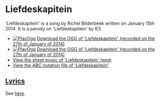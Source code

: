 # Liefdeskapitein

'Liefdeskapitein' is a song by Richel Bilderbeek
written on January 15th 2014. It is a parody on 'Liefdeskapitein' by K3.

 * [![PlayOgg](http://static.fsf.org/playogg/Play_ogg_80x15.png "I support PlayOgg!")](http://playogg.org) [Download the OGG of 'Liefdeskapitein' (recorded on the 27th of January of 2014)](http://www.richelbilderbeek.nl/CD07_Liefdeskapitein_1_20140127.ogg)
 * [![PlayOgg](http://static.fsf.org/playogg/Play_ogg_80x15.png "I support PlayOgg!")](http://playogg.org) [Download the OGG of 'Liefdeskapitein' (recorded on the 27th of January of 2014)](http://www.richelbilderbeek.nl/CD07_Liefdeskapitein_2_20140127.ogg)
 * [View the sheet music of 'Liefdeskapitein' (png)](60_liefdeskapitein.png)
 * [View the ABC notation file of 'Liefdeskapitein'](60_liefdeskapitein.abc)

## [Lyrics](60_liefdeskapitein.txt)

See [here](60_liefdeskapitein.txt).
